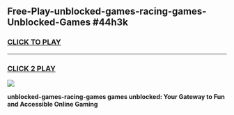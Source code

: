 
## Free-Play-unblocked-games-racing-games-Unblocked-Games #44h3k
<h3>
<a href="https://news.freeplayer.one?title=unblocked-games-racing-games&ref=8M">CLICK TO PLAY</a></h3>
<hr>

<h3>
<a href="https://news.freeplayer.one?title=unblocked-games-racing-games&ref=8M">CLICK 2 PLAY</a>
  
</h3>

<a href="https://news.freeplayer.one?title=unblocked-games-racing-games&ref=8M"><img src="https://clearcache.store/games.png"></a>


**unblocked-games-racing-games games unblocked: Your Gateway to Fun and Accessible Online Gaming**

